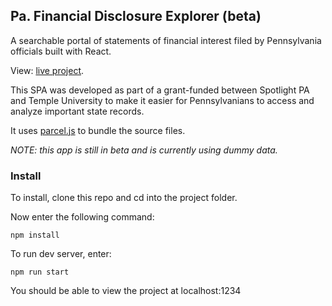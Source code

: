 ## Pa. Financial Disclosure Explorer (beta)
A searchable portal of statements of financial interest filed by Pennsylvania officials built with React.

View: [live project](https://interactives.data.spotlightpa.org/2020/financial-dislosure-explorer/).

This SPA was developed as part of a grant-funded between Spotlight PA and Temple University to make it easier for Pennsylvanians to access and analyze important state records.

It uses [parcel.js](https://github.com/parcel-bundler/parcel) to bundle the source files.

*NOTE: this app is still in beta and is currently using dummy data.*

### Install

To install, clone this repo and cd into the project folder.

Now enter the following command:

```npm install```

To run dev server, enter:

```npm run start```

You should be able to view the project at localhost:1234

